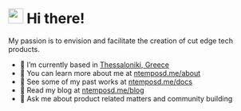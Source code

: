 <h1><img src="https://media.giphy.com/media/hvRJCLFzcasrR4ia7z/giphy.gif" width="30"> Hi there!</h1> 
<p>My passion is to envision and facilitate the creation of cut edge tech products.</p>

-  📍 I’m currently based in [Thessaloniki, Greece](https://goo.gl/maps/W5Hchwq6Ri1MevUj9)
-  👨‍ You can learn more about me at [ntemposd.me/about](https://www.ntemposd.me/about)
-  :wrench: See some of my past works at [ntemposd.me/docs](https://www.ntemposd.me/docs)
-  :book: Read my blog at [ntemposd.me/blog](https://www.ntemposd.me/blog)
- 💬 Ask me about product related matters and community building
